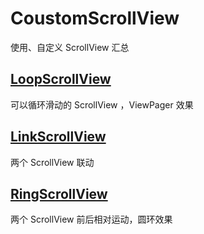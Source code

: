 # CoustomScrollView
使用、自定义 ScrollView 汇总
## [LoopScrollView](https://github.com/MTAndroidDev/CoustomScrollView/tree/LoopScrollView)
可以循环滑动的 ScrollView ，ViewPager 效果
## [LinkScrollView](https://github.com/MTAndroidDev/CoustomScrollView/tree/LinkScrollView)
两个 ScrollView 联动
## [RingScrollView](https://github.com/MTAndroidDev/CoustomScrollView/tree/RingScrollView)
两个 ScrollView 前后相对运动，圆环效果
